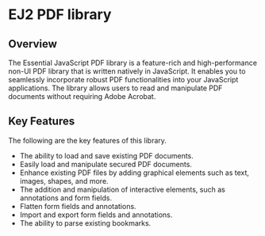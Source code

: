 # EJ2 PDF library 

## Overview

The Essential JavaScript PDF library is a feature-rich and high-performance non-UI PDF library that is written natively in JavaScript. It enables you to seamlessly incorporate robust PDF functionalities into your JavaScript applications. The library allows users to read and manipulate PDF documents without requiring Adobe Acrobat.

## Key Features 

The following are the key features of this library.

- The ability to load and save existing PDF documents.
- Easily load and manipulate secured PDF documents.
- Enhance existing PDF files by adding graphical elements such as text, images, shapes, and more.
- The addition and manipulation of interactive elements, such as annotations and form fields.
- Flatten form fields and annotations.
- Import and export form fields and annotations.
- The ability to parse existing bookmarks.